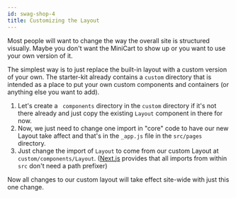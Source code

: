 ```yaml
---
id: swag-shop-4
title: Customizing the Layout
---
```


Most people will want to change the way the overall site is structured visually. Maybe you don't want the MiniCart to show up or you want to use your own version of it. 

The simplest way is to just replace the built-in layout with a custom version of your own. The starter-kit already contains a `custom` directory that is intended as a place to put your own custom components and containers (or anything else you want to add).

1. Let's create a ` components` directory in the `custom` directory if it's not there already and just copy the existing `Layout` component in there for now. 
2. Now, we just need to change one import in "core" code to have our new Layout take affect and that's in the `_app.js` file in the `src/pages` directory. 
3. Just change the import of `Layout` to come from our custom Layout at `custom/components/Layout`. ([Next.js](http://nextjs.org/) provides that all imports from within `src` don't need a path prefixer)

Now all changes to our custom layout will take effect site-wide with just this one change.

